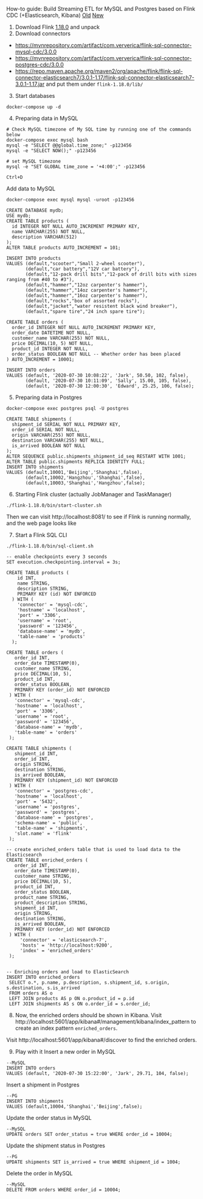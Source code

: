How-to guide: Build Streaming ETL for MySQL and Postgres based on Flink CDC (+Elasticsearch, Kibana)
[Old](https://www.ververica.com/blog/how-to-guide-build-streaming-etl-for-mysql-and-postgres-based-on-flink-cdc)
[New](https://ververica.github.io/flink-cdc-connectors/release-3.0/content/quickstart/mysql-postgres-tutorial.html)

1. Download Flink [1.18.0](https://archive.apache.org/dist/flink/flink-1.18.0/flink-1.18.0-bin-scala_2.12.tgz) and unpack
2. Download connectors
* https://mvnrepository.com/artifact/com.ververica/flink-sql-connector-mysql-cdc/3.0.0
* https://mvnrepository.com/artifact/com.ververica/flink-sql-connector-postgres-cdc/3.0.0
* https://repo.maven.apache.org/maven2/org/apache/flink/flink-sql-connector-elasticsearch7/3.0.1-1.17/flink-sql-connector-elasticsearch7-3.0.1-1.17.jar
and put them under `flink-1.18.0/lib/`
3. Start databases
```
docker-compose up -d
```

4. Preparing data in MySQL
```
# Check MySQL timezone of My SQL time by running one of the commands below
docker-compose exec mysql bash
mysql -e "SELECT @@global.time_zone;" -p123456
mysql -e "SELECT NOW();" -p123456

# set MySQL timezone
mysql -e "SET GLOBAL time_zone = '+4:00';" -p123456

Ctrl+D
```

Add data to MySQL
```
docker-compose exec mysql mysql -uroot -p123456

CREATE DATABASE mydb;
USE mydb;
CREATE TABLE products (
  id INTEGER NOT NULL AUTO_INCREMENT PRIMARY KEY,
  name VARCHAR(255) NOT NULL,
  description VARCHAR(512)
);
ALTER TABLE products AUTO_INCREMENT = 101;

INSERT INTO products
VALUES (default,"scooter","Small 2-wheel scooter"),
       (default,"car battery","12V car battery"),
       (default,"12-pack drill bits","12-pack of drill bits with sizes ranging from #40 to #3"),
       (default,"hammer","12oz carpenter's hammer"),
       (default,"hammer","14oz carpenter's hammer"),
       (default,"hammer","16oz carpenter's hammer"),
       (default,"rocks","box of assorted rocks"),
       (default,"jacket","water resistent black wind breaker"),
       (default,"spare tire","24 inch spare tire");

CREATE TABLE orders (
  order_id INTEGER NOT NULL AUTO_INCREMENT PRIMARY KEY,
  order_date DATETIME NOT NULL,
  customer_name VARCHAR(255) NOT NULL,
  price DECIMAL(10, 5) NOT NULL,
  product_id INTEGER NOT NULL,
  order_status BOOLEAN NOT NULL -- Whether order has been placed
) AUTO_INCREMENT = 10001;

INSERT INTO orders
VALUES (default, '2020-07-30 10:08:22', 'Jark', 50.50, 102, false),
       (default, '2020-07-30 10:11:09', 'Sally', 15.00, 105, false),
       (default, '2020-07-30 12:00:30', 'Edward', 25.25, 106, false);
```

5. Preparing data in Postgres
```
docker-compose exec postgres psql -U postgres

CREATE TABLE shipments (
  shipment_id SERIAL NOT NULL PRIMARY KEY,
  order_id SERIAL NOT NULL,
  origin VARCHAR(255) NOT NULL,
  destination VARCHAR(255) NOT NULL,
  is_arrived BOOLEAN NOT NULL
);
ALTER SEQUENCE public.shipments_shipment_id_seq RESTART WITH 1001;
ALTER TABLE public.shipments REPLICA IDENTITY FULL;
INSERT INTO shipments
VALUES (default,10001,'Beijing','Shanghai',false),
       (default,10002,'Hangzhou','Shanghai',false),
       (default,10003,'Shanghai','Hangzhou',false);
```

6. Starting Flink cluster (actually JobManager and TaskManager)
```
./flink-1.18.0/bin/start-cluster.sh
```
Then we can visit http://localhost:8081/ to see if Flink is running normally, and the web page looks like

7. Start a Flink SQL CLI
```
./flink-1.18.0/bin/sql-client.sh
```

```
-- enable checkpoints every 3 seconds
SET execution.checkpointing.interval = 3s;

CREATE TABLE products (
    id INT,
    name STRING,
    description STRING,
    PRIMARY KEY (id) NOT ENFORCED
  ) WITH (
    'connector' = 'mysql-cdc',
    'hostname' = 'localhost',
    'port' = '3306',
    'username' = 'root',
    'password' = '123456',
    'database-name' = 'mydb',
    'table-name' = 'products'
  );
  
CREATE TABLE orders (
   order_id INT,
   order_date TIMESTAMP(0),
   customer_name STRING,
   price DECIMAL(10, 5),
   product_id INT,
   order_status BOOLEAN,
   PRIMARY KEY (order_id) NOT ENFORCED
 ) WITH (
   'connector' = 'mysql-cdc',
   'hostname' = 'localhost',
   'port' = '3306',
   'username' = 'root',
   'password' = '123456',
   'database-name' = 'mydb',
   'table-name' = 'orders'
 );
 
CREATE TABLE shipments (
   shipment_id INT,
   order_id INT,
   origin STRING,
   destination STRING,
   is_arrived BOOLEAN,
   PRIMARY KEY (shipment_id) NOT ENFORCED
 ) WITH (
   'connector' = 'postgres-cdc',
   'hostname' = 'localhost',
   'port' = '5432',
   'username' = 'postgres',
   'password' = 'postgres',
   'database-name' = 'postgres',
   'schema-name' = 'public',
   'table-name' = 'shipments',
   'slot.name' = 'flink'
 );
 
-- create enriched_orders table that is used to load data to the Elasticsearch
CREATE TABLE enriched_orders (
   order_id INT,
   order_date TIMESTAMP(0),
   customer_name STRING,
   price DECIMAL(10, 5),
   product_id INT,
   order_status BOOLEAN,
   product_name STRING,
   product_description STRING,
   shipment_id INT,
   origin STRING,
   destination STRING,
   is_arrived BOOLEAN,
   PRIMARY KEY (order_id) NOT ENFORCED
 ) WITH (
     'connector' = 'elasticsearch-7',
     'hosts' = 'http://localhost:9200',
     'index' = 'enriched_orders'
 );
 
 
-- Enriching orders and load to ElasticSearch
INSERT INTO enriched_orders
 SELECT o.*, p.name, p.description, s.shipment_id, s.origin, s.destination, s.is_arrived
 FROM orders AS o
 LEFT JOIN products AS p ON o.product_id = p.id
 LEFT JOIN shipments AS s ON o.order_id = s.order_id;

```

8. Now, the enriched orders should be shown in Kibana. Visit http://localhost:5601/app/kibana#/management/kibana/index_pattern 
to create an index pattern `enriched_orders`.

Visit http://localhost:5601/app/kibana#/discover to find the enriched orders.

9. Play with it
Insert a new order in MySQL
```
--MySQL
INSERT INTO orders
VALUES (default, '2020-07-30 15:22:00', 'Jark', 29.71, 104, false);
```

Insert a shipment in Postgres
```
--PG
INSERT INTO shipments
VALUES (default,10004,'Shanghai','Beijing',false);
```

Update the order status in MySQL
```
--MySQL
UPDATE orders SET order_status = true WHERE order_id = 10004;
```

Update the shipment status in Postgres
```
--PG
UPDATE shipments SET is_arrived = true WHERE shipment_id = 1004;
```

Delete the order in MySQL
```
--MySQL
DELETE FROM orders WHERE order_id = 10004;
```

